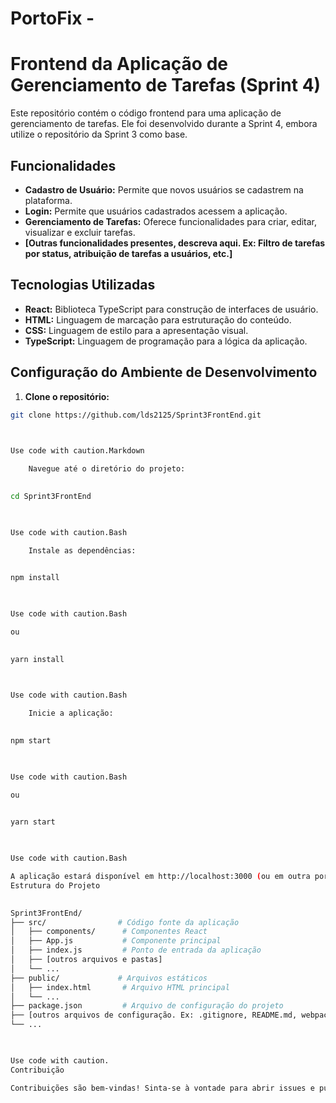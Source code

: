 # PortoFix - 
      
# Frontend da Aplicação de Gerenciamento de Tarefas (Sprint 4)

Este repositório contém o código frontend para uma aplicação de gerenciamento de tarefas.  Ele foi desenvolvido durante a Sprint 4, embora utilize o repositório da Sprint 3 como base.

## Funcionalidades

* **Cadastro de Usuário:** Permite que novos usuários se cadastrem na plataforma.
* **Login:** Permite que usuários cadastrados acessem a aplicação.
* **Gerenciamento de Tarefas:**  Oferece funcionalidades para criar, editar, visualizar e excluir tarefas.
* **[Outras funcionalidades presentes, descreva aqui. Ex: Filtro de tarefas por status, atribuição de tarefas a usuários, etc.]**


## Tecnologias Utilizadas

* **React:** Biblioteca TypeScript para construção de interfaces de usuário.
* **HTML:** Linguagem de marcação para estruturação do conteúdo.
* **CSS:** Linguagem de estilo para a apresentação visual.
* **TypeScript:** Linguagem de programação para a lógica da aplicação.

## Configuração do Ambiente de Desenvolvimento

1. **Clone o repositório:**
```bash
git clone https://github.com/lds2125/Sprint3FrontEnd.git

    

Use code with caution.Markdown

    Navegue até o diretório do projeto:

      
cd Sprint3FrontEnd

    

Use code with caution.Bash

    Instale as dependências:

      
npm install

    

Use code with caution.Bash

ou

      
yarn install

    

Use code with caution.Bash

    Inicie a aplicação:

      
npm start

    

Use code with caution.Bash

ou

      
yarn start

    

Use code with caution.Bash

A aplicação estará disponível em http://localhost:3000 (ou em outra porta, caso configurada diferentemente).
Estrutura do Projeto

      
Sprint3FrontEnd/
├── src/                # Código fonte da aplicação
│   ├── components/      # Componentes React
│   ├── App.js           # Componente principal
│   ├── index.js         # Ponto de entrada da aplicação
│   ├── [outros arquivos e pastas]
│   └── ...
├── public/             # Arquivos estáticos
│   ├── index.html       # Arquivo HTML principal
│   └── ...
├── package.json         # Arquivo de configuração do projeto
├── [outros arquivos de configuração. Ex: .gitignore, README.md, webpack.config.js etc]
└── ...

    

Use code with caution.
Contribuição

Contribuições são bem-vindas! Sinta-se à vontade para abrir issues e pull requests.
